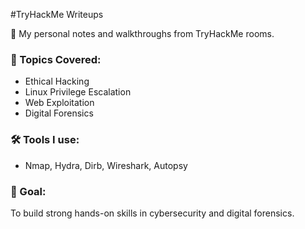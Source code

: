 #TryHackMe Writeups

🧠 My personal notes and walkthroughs from TryHackMe rooms.

### 🔐 Topics Covered:
- Ethical Hacking
- Linux Privilege Escalation
- Web Exploitation
- Digital Forensics

### 🛠️ Tools I use:
- Nmap, Hydra, Dirb, Wireshark, Autopsy

### 📌 Goal:
To build strong hands-on skills in cybersecurity and digital forensics.

